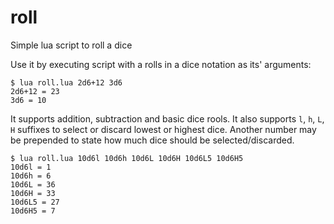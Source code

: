 # roll
Simple lua script to roll a dice

Use it by executing script with a rolls in a dice notation as its' arguments:
```
$ lua roll.lua 2d6+12 3d6
2d6+12 = 23
3d6 = 10
```

It supports addition, subtraction and basic dice rools.
It also supports `l`, `h`, `L`, `H` suffixes to select or discard lowest or highest dice.
Another number may be prepended to state how much dice should be selected/discarded.
```
$ lua roll.lua 10d6l 10d6h 10d6L 10d6H 10d6L5 10d6H5
10d6l = 1
10d6h = 6
10d6L = 36
10d6H = 33
10d6L5 = 27
10d6H5 = 7
```
